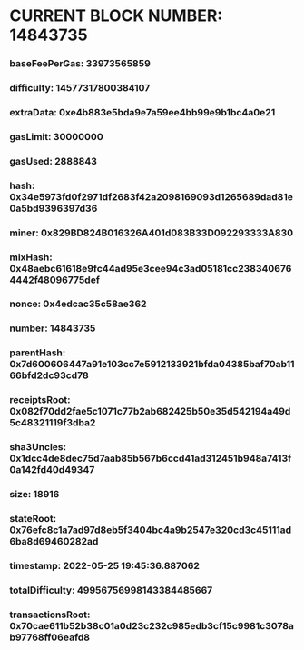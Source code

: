 # CURRENT BLOCK NUMBER: 14843735

### baseFeePerGas: 33973565859
### difficulty: 14577317800384107
### extraData: 0xe4b883e5bda9e7a59ee4bb99e9b1bc4a0e21
### gasLimit: 30000000
### gasUsed: 2888843
### hash: 0x34e5973fd0f2971df2683f42a2098169093d1265689dad81e0a5bd9396397d36
### miner: 0x829BD824B016326A401d083B33D092293333A830
### mixHash: 0x48aebc61618e9fc44ad95e3cee94c3ad05181cc2383406764442f48096775def
### nonce: 0x4edcac35c58ae362
### number: 14843735
### parentHash: 0x7d600606447a91e103cc7e5912133921bfda04385baf70ab1166bfd2dc93cd78
### receiptsRoot: 0x082f70dd2fae5c1071c77b2ab682425b50e35d542194a49d5c48321119f3dba2
### sha3Uncles: 0x1dcc4de8dec75d7aab85b567b6ccd41ad312451b948a7413f0a142fd40d49347
### size: 18916
### stateRoot: 0x76efc8c1a7ad97d8eb5f3404bc4a9b2547e320cd3c45111ad6ba8d69460282ad
### timestamp: 2022-05-25 19:45:36.887062
### totalDifficulty: 49956756998143384485667
### transactionsRoot: 0x70cae611b52b38c01a0d23c232c985edb3cf15c9981c3078ab97768ff06eafd8
